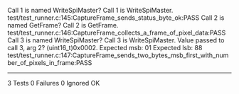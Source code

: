 Call 1 is named WriteSpiMaster? Call 1 is WriteSpiMaster.
test/test_runner.c:145:CaptureFrame_sends_status_byte_ok:PASS
Call 2 is named GetFrame? Call 2 is GetFrame.
test/test_runner.c:146:CaptureFrame_collects_a_frame_of_pixel_data:PASS
Call 3 is named WriteSpiMaster? Call 3 is WriteSpiMaster.
Value passed to call 3, arg 2? (uint16_t)0x0002.
Expected msb: 01
Expected lsb: 88
test/test_runner.c:147:CaptureFrame_sends_two_bytes_msb_first_with_number_of_pixels_in_frame:PASS

-----------------------
3 Tests 0 Failures 0 Ignored 
OK
